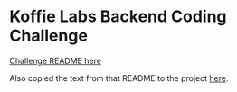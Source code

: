# Koffie Labs Backend Coding Challenge

[Challenge README here](https://github.com/KoffieLabs/backend-challenge/tree/4717c93869846789432c273755f77a43c28d009d)

Also copied the text from that README to the project [here]().


